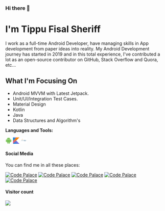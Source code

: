 ### Hi there 👋
# **I'm Tippu Fisal Sheriff**


I work as a full-time Android Developer, have managing skills in App development from paper ideas into reality. My Android Development journey has started in 2019 and in this total experience, I've contributed a lot as an open-source contributor on GitHub, Stack Overflow and Quora, etc...

## **What I'm Focusing On**
  -   Android MVVM with Latest Jetpack.
  -   Unit/UI/Integration Test Cases.
  -   Material Design
  -   Kotlin
  -   Java
  -   Data Structures and Algorithm's

<!-- ## **Languages Tools:**
  -   Kotlin
  -   Java
  -   Android Studio
  -   IntelliJ IDEA
  -   Postman -->
  

**Languages and Tools:**  

<code><img height="20" src="https://raw.githubusercontent.com/github/explore/80688e429a7d4ef2fca1e82350fe8e3517d3494d/topics/android/android.png"></code>
<code><img height="20" src="https://raw.githubusercontent.com/github/explore/80688e429a7d4ef2fca1e82350fe8e3517d3494d/topics/kotlin/kotlin.png"></code>
<code><img height="20" src="https://raw.githubusercontent.com/github/explore/80688e429a7d4ef2fca1e82350fe8e3517d3494d/topics/java/java.png"></code>


#### **Social Media**
You can find me in all these places:

[![Code Palace](https://img.shields.io/badge/LinkedIn-0077B5?style=for-the-badge&logo=linkedin&logoColor=white)](https://www.linkedin.com/in/tippu-fisal-sheriff-17b159120/)
[![Code Palace](https://img.shields.io/badge/Instagram-E4405F?style=for-the-badge&logo=instagram&logoColor=white)](https://www.instagram.com/tippu_fisal/?hl=en)
[![Code Palace](https://img.shields.io/badge/Twitter-1DA1F2?style=for-the-badge&logo=twitter&logoColor=white)](https://twitter.com/TippuFisal)
[![Code Palace](https://img.shields.io/badge/Quora-AA2200?style=for-the-badge&logo=quora&logoColor=white)](https://www.quora.com/profile/Tippu-Fisal-Sheriff)
[![Code Palace](https://img.shields.io/badge/Stackoverflow-ef8236?style=for-the-badge&logo=stackoverflow&logoColor=white)](https://stackoverflow.com/users/11690526/tippu-fisal-sheriff)

#### **Visitor count**

<p align="start"> 
  <img src="https://profile-counter.glitch.me/TippuFisal/count.svg" />
</p>
  
<!-- ## **Tools and IDE's** -->
 
